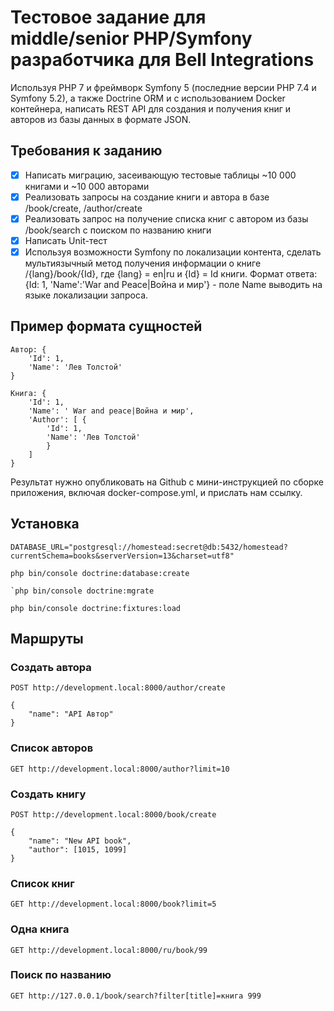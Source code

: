 # Тестовое задание для middle/senior PHP/Symfony разработчика для Bell Integrations

Используя PHP 7 и фреймворк Symfony 5 (последние версии PHP 7.4 и Symfony 5.2), а также Doctrine ORM и с использованием 
Docker контейнера, написать REST API для создания и получения книг и авторов из базы данных в формате JSON. 

## Требования к заданию

- [x] Написать миграцию, засеивающую тестовые таблицы ~10 000 книгами и ~10 000 авторами
- [x] Реализовать запросы на создание книги и автора в базе /book/create, /author/create
- [x] Реализовать запрос на получение списка книг с автором из базы /book/search c поиском по названию книги
- [x] Написать Unit-тест
- [x] Используя возможности Symfony по локализации контента, сделать мультиязычный метод получения информации о книге /{lang}/book/{Id}, где {lang} = en|ru и {Id} = Id книги. Формат ответа: {Id: 1, 'Name':'War and Peace|Война и мир'} - поле Name выводить на языке локализации запроса.

## Пример формата сущностей

```
Автор: { 
    'Id': 1, 
    'Name': 'Лев Толстой' 
}
```
```
Книга: { 
    'Id': 1, 
    'Name': ' War and peace|Война и мир', 
    'Author': [ { 
        'Id': 1, 
        'Name': 'Лев Толстой' 
        } 
    ] 
}
```

Результат нужно опубликовать на Github с мини-инструкцией по сборке приложения, включая docker-compose.yml, и прислать 
нам ссылку.

## Установка

```dotenv
DATABASE_URL="postgresql://homestead:secret@db:5432/homestead?currentSchema=books&serverVersion=13&charset=utf8"
```

```
php bin/console doctrine:database:create
```

````
`php bin/console doctrine:mgrate
````

```
php bin/console doctrine:fixtures:load  
```

## Маршруты

### Создать автора
```
POST http://development.local:8000/author/create

{
    "name": "API Автор"
}
```
### Список авторов
```
GET http://development.local:8000/author?limit=10
```
### Создать книгу
```
POST http://development.local:8000/book/create

{
    "name": "New API book",
    "author": [1015, 1099]
}
```
### Список книг
```
GET http://development.local:8000/book?limit=5
```
### Одна книга
```
GET http://development.local:8000/ru/book/99
```
### Поиск по названию
```
GET http://127.0.0.1/book/search?filter[title]=книга 999
```